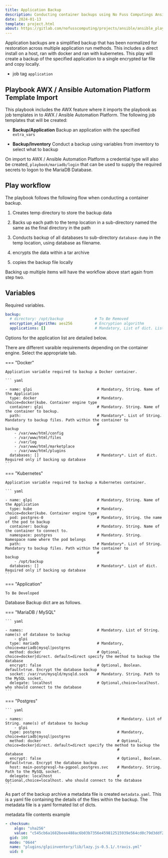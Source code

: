 ```yaml
---
title: Application Backup
description: Conducting container backups using No Fuss Computings Ansible playbooks
date: 2024-01-13
template: project.html
about: https://gitlab.com/nofusscomputing/projects/ansible/ansible_playbooks
---
```


Application backups are a simplified backup that has been normalized for restoration across multiple application run methods. This includes a direct install on a host, ran with docker and ran with kubernetes. This play will create a backup of the specified application to a single encrypted tar file and copy locally.

- job tag `application`


## Playbook AWX / Ansible Automation Platform Template Import

This playbook includes the AWX feature where it imports the playbook as job templates in to AWX / Ansible Automation Platform. The following job templates that will be created:

- **Backup/Application** Backup an application with the specified `extra_vars`

- **Backup/Inventory** Conduct a backup using variables from inventory to select what to backup

On import to AWX / Ansible Automation Platform a credential type will also be created, `playbook/mariadb/login` that can be used to supply the required secrets to logon to the MariaDB Database.


## Play workflow

The playbook follows the following flow when conducting a container backup.

1. Creates temp directory to store the backup data

1. Backs up each path to the temp location in a sub-directory named the same as the final directory in the path

1. Conducts backup of all databases to sub-directory `database-dump` in the temp location, using database as filename.

1. encrypts the data within a tar archive

1. copies the backup file locally

Backing up multiple items will have the workflow above start again from step two.

## Variables

Required variables.

``` yaml
backup:
  # directory: /opt/backup              # To Be Removed
  encryption_algorithm: aes256          # Encryption algorithm
  applications: []                      # Mandatory, List of dict. List of applications to backup

```

Options for the application list are detailed below.

There are different varaible requirements depending on the container engine. Select the appropriate tab.

=== "Docker"

    Application variable required to backup a Docker container.

    ``` yaml

    - name: glpi                             # Mandatory, String. Name of the Application
      type: docker                           # Mandatory. choice=docker|kube. Container engine type
      container: glpi                        # Mandatory. String. Name of the container to backup.
      path:                                  # Mandatory*. List of String. Mandatory to backup files. Path within the container to 
                                             #                                                        backup
        - /var/www/html/config
        - /var/www/html/files
        - /var/log
        - /var/www/html/marketplace
        - /var/www/html/plugins
      databases: []                          # Mandatory*. List of dict. Required only if backing up database
    ```

=== "Kubernetes"

    Application variable required to backup a Kubernetes container.

    ``` yaml

    - name: glpi                             # Mandatory, String. Name of the Application
      type: kube                             # Mandatory. choice=docker|kube. Container engine type
      pod: postgres-0                        # Mandatory, String. the name of the pod to backup
      container: backup                      # Mandatory. String. Name of the container to connect to.
      namespace: postgres                    # Mandatory. String. Namespace name where the pod belongs
      path:                                  # Mandatory*. List of String. Mandatory to backup files. Path within the container to 
                                             #                             backup
        - /opt/backup
      databases: []                          # Mandatory*. List of dict. Required only if backing up database
    ```

=== "Application"

    To Be Developed


Database Backup dict are as follows.

=== "MariaDB / MySQL"

    ``` yaml

    - names:                                 # Mandatory. List of String. name(s) of database to backup
        - glpi
      type: mariadb                          # Mandatory, choice=mariadb|mysql|postgres
      method: docker                         # Optional, choice=docker|direct. default=direct specify the method to backup the database
      encrypt: false                         # Optional, Boolean. default=true. Encrypt the database backup
      socket: /var/run/mysqld/mysqld.sock    # Mandatory. String. Path to the MySQL socket.
      delegate: localhost                    # Optional,choice=localhost. who should connect to the database
    ```

=== "Postgres"

    ``` yaml

    - names:                                          # Mandatory. List of String. name(s) of database to backup
        - glpi
      type: postgres                                  # Mandatory, choice=mariadb|mysql|postgres
      method: docker                                  # Optional, choice=docker|direct. default=direct specify the method to backup the
                                                      #                                                database
      encrypt: false                                  # Optional, Boolean. default=true. Encrypt the database backup
      host: main-postgresql-ha-pgpool.postgres.svc    # Mandatory. String. Path to the MySQL socket.
      delegate: localhost                             # Optional,choice=localhost. who should connect to the database
    ```


As part of the backup archive a metadata file is created `metadata.yaml`. This is a yaml file containing the details of the files within the backup. The metadata file is a yaml formated list of dicts.

metadata file contents example

``` yaml
- checksum:
    algo: "sha256"
    value: "c545cb6a1682beee488ac6b03b7356e459812515939e564cd0c79d3ddf2e2286"
  gid: 100
  mode: "0644"
  name: "plugins/glpiinventory/lib/lazy.js-0.5.1/.travis.yml"
  uid: 0
```

